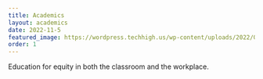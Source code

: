 ```yaml
---
title: Academics
layout: academics
date: 2022-11-5
featured_image: https://wordpress.techhigh.us/wp-content/uploads/2022/04/jeswin-thomas-tJUjeaNIOZs-unsplash-1-1.jpg
order: 1
---
```


Education for equity in both the classroom and the workplace.


